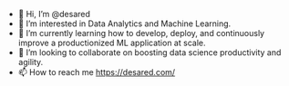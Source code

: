 - 👋 Hi, I’m @desared
- 👀 I’m interested in Data Analytics and Machine Learning.
- 🌱 I’m currently learning how to develop, deploy, and continuously improve a productionized ML application at scale.
- 💞️ I’m looking to collaborate on boosting data science productivity and agility.
- 📫 How to reach me https://desared.com/

<!---
desared/desared is a ✨ special ✨ repository because its `README.md` (this file) appears on your GitHub profile.
You can click the Preview link to take a look at your changes.
--->
